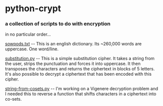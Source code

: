 # python-crypt
### a collection of scripts to do with encryption

in no particular order...

[sowpods.txt](./sowpods.txt)
 -- This is an english dictionary. Its ~260,000 words are uppercase. One word/line.

[substitution.py](./substitution.py)
 -- This is a simple substitution cipher. It takes a string from the user,
 strips the punctuation and forces it into uppercase. It then transposes
 the characters and returns the ciphertext in blocks of 5 letters.
 It's also possible to decrypt a ciphertext that has been encoded with this cipher.

[string-from-cosets.py](./string-from-cosets.py)
 -- I'm working on a Vigenere decryption problem and I needed this to reverse a function that shifts
 characters in a ciphertext into co-sets. 
